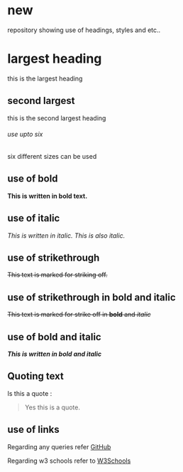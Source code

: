 # new
repository showing use of headings, styles and etc..
# largest heading
this is the largest heading
## second largest
this is the second largest heading
###### use upto six
six different sizes can be used
## use of bold
**This is written in bold text.**
## use of italic
_This is written in italic._
*This is also italic.*
## use of strikethrough
~~This text is marked for striking off.~~
## use of strikethrough in bold and italic
~~This text is marked for strike off in **bold** and *italic*~~
## use of bold and italic
**_This is written in bold and italic_**
## Quoting text
Is this a quote :
> Yes this is a quote.
## use of links
Regarding any queries refer [GitHub](https://www.github.com)

Regarding w3 schools refer to [W3Schools](https://www.w3schools.com)
